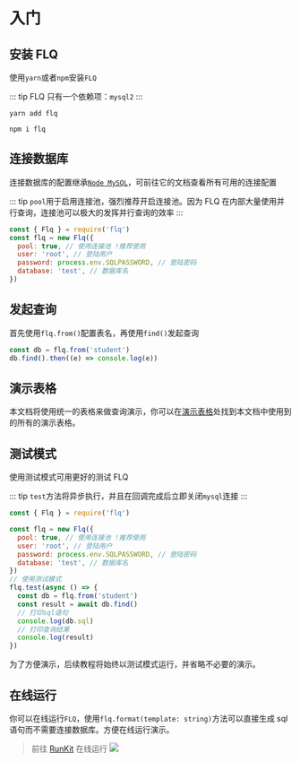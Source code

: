 # 入门

## 安装 FLQ

使用`yarn`或者`npm`安装`FLQ`

::: tip
FLQ 只有一个依赖项：`mysql2`
:::

<CodeGroup>
  <CodeGroupItem title="YARN" active>

```sh:no-line-numbers
yarn add flq
```

  </CodeGroupItem>

  <CodeGroupItem title="NPM">

```sh:no-line-numbers
npm i flq
```

  </CodeGroupItem>
</CodeGroup>

## 连接数据库

连接数据库的配置继承[`Node MySQL`](https://github.com/mysqljs/mysql)，可前往它的文档查看所有可用的连接配置

::: tip
`pool`用于启用连接池，强烈推荐开启连接池。因为 FLQ 在内部大量使用并行查询，连接池可以极大的发挥并行查询的效率
:::

```js
const { Flq } = require('flq')
const flq = new Flq({
  pool: true, // 使用连接池 !推荐使用
  user: 'root', // 登陆用户
  password: process.env.SQLPASSWORD, // 登陆密码
  database: 'test', // 数据库名
})
```

## 发起查询

首先使用`flq.from()`配置表名，再使用`find()`发起查询

```js
const db = flq.from('student')
db.find().then((e) => console.log(e))
```

## 演示表格

本文档将使用统一的表格来做查询演示，你可以在[演示表格](/table/student.html)处找到本文档中使用到的所有的演示表格。

## 测试模式

使用测试模式可用更好的测试 FLQ

::: tip
`test`方法将异步执行，并且在回调完成后立即关闭`mysql`连接
:::

```js
const { Flq } = require('flq')

const flq = new Flq({
  pool: true, // 使用连接池 !推荐使用
  user: 'root', // 登陆用户
  password: process.env.SQLPASSWORD, // 登陆密码
  database: 'test', // 数据库名
})
// 使用测试模式
flq.test(async () => {
  const db = flq.from('student')
  const result = await db.find()
  // 打印sql语句
  console.log(db.sql)
  // 打印查询结果
  console.log(result)
})
```

为了方便演示，后续教程将始终以测试模式运行，并省略不必要的演示。

## 在线运行

你可以在线运行`FLQ`，使用`flq.format(template: string)`方法可以直接生成 sql 语句而不需要连接数据库。方便在线运行演示。

> 前往 [RunKit](https://runkit.com/flycran/flq-query) 在线运行 [![](https://img.shields.io/badge/Flq-RunKit%20-%23F55FA6)](https://runkit.com/flycran/flq-query)
